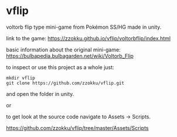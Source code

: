 # vflip
voltorb flip type mini-game from Pokémon SS/HG made in unity.

link to the game:
https://zzokku.github.io/vflip/voltorbflip/index.html

basic information about the original mini-game:
https://bulbapedia.bulbagarden.net/wiki/Voltorb_Flip

to inspect or use this project as a whole just:

````
mkdir vflip
git clone https://github.com/zzokku/vflip.git
````
and open the folder in unity.

or

to get look at the source code navigate to Assets -> Scripts.

https://github.com/zzokku/vflip/tree/master/Assets/Scripts
